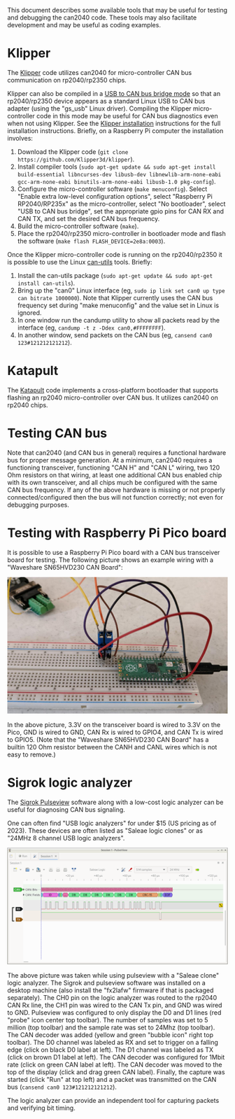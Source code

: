 This document describes some available tools that may be useful for
testing and debugging the can2040 code.  These tools may also
facilitate development and may be useful as coding examples.

# Klipper

The [Klipper](https://www.klipper3d.org/) code utilizes can2040 for
micro-controller CAN bus communication on rp2040/rp2350 chips.

Klipper can also be compiled in a [USB to CAN bus bridge
mode](https://www.klipper3d.org/CANBUS.html#usb-to-can-bus-bridge-mode)
so that an rp2040/rp2350 device appears as a standard Linux USB to CAN
bus adapter (using the "gs_usb" Linux driver).  Compiling the Klipper
micro-controller code in this mode may be useful for CAN bus
diagnostics even when not using Klipper.  See the [Klipper
installation](https://www.klipper3d.org/Installation.html)
instructions for the full installation instructions.  Briefly, on a
Raspberry Pi computer the installation involves:
1. Download the Klipper code
   (`git clone https://github.com/Klipper3d/klipper`).
2. Install compiler tools
   (`sudo apt-get update && sudo apt-get install build-essential libncurses-dev libusb-dev libnewlib-arm-none-eabi gcc-arm-none-eabi binutils-arm-none-eabi libusb-1.0 pkg-config`).
3. Configure the micro-controller software (`make menuconfig`).
   Select "Enable extra low-level configuration options", select
   "Raspberry Pi RP2040/RP235x" as the micro-controller, select "No
   bootloader", select "USB to CAN bus bridge", set the appropriate
   gpio pins for CAN RX and CAN TX, and set the desired CAN bus
   frequency.
4. Build the micro-controller software (`make`).
5. Place the rp2040/rp2350 micro-controller in bootloader mode and
   flash the software (`make flash FLASH_DEVICE=2e8a:0003`).

Once the Klipper micro-controller code is running on the rp2040/rp2350
it is possible to use the Linux
[can-utils](https://github.com/linux-can/can-utils) tools.  Briefly:
1. Install the can-utils package
   (`sudo apt-get update && sudo apt-get install can-utils`).
2. Bring up the "can0" Linux interface
   (eg, `sudo ip link set can0 up type can bitrate 1000000`).  Note
   that Klipper currently uses the CAN bus frequency set during "make
   menuconfig" and the value set in Linux is ignored.
3. In one window run the candump utility to show all packets read by
   the interface (eg, `candump -t z -Ddex can0,#FFFFFFFF`).
4. In another window, send packets on the CAN bus
   (eg, `cansend can0 123#121212121212`).

# Katapult

The [Katapult](https://github.com/Arksine/Katapult) code implements a
cross-platform bootloader that supports flashing an rp2040
micro-controller over CAN bus.  It utilizes can2040 on rp2040 chips.

# Testing CAN bus

Note that can2040 (and CAN bus in general) requires a functional
hardware bus for proper message generation.  At a minimum, can2040
requires a functioning transceiver, functioning "CAN H" and "CAN L"
wiring, two 120 Ohm resistors on that wiring, at least one additional
CAN bus enabled chip with its own transceiver, and all chips much be
configured with the same CAN bus frequency.  If any of the above
hardware is missing or not properly connected/configured then the bus
will not function correctly; not even for debugging purposes.

# Testing with Raspberry Pi Pico board

It is possible to use a Raspberry Pi Pico board with a CAN bus
transceiver board for testing.  The following picture shows an example
wiring with a "Waveshare SN65HVD230 CAN Board":

![pico-wiring](img/pico-wiring.jpg)

In the above picture, 3.3V on the transceiver board is wired to 3.3V
on the Pico, GND is wired to GND, CAN Rx is wired to GPIO4, and CAN Tx
is wired to GPIO5.  (Note that the "Waveshare SN65HVD230 CAN Board"
has a builtin 120 Ohm resistor between the CANH and CANL wires which
is not easy to remove.)

# Sigrok logic analyzer

The [Sigrok Pulseview](https://sigrok.org/wiki/PulseView) software
along with a low-cost logic analyzer can be useful for diagnosing CAN
bus signaling.

One can often find "USB logic analyzers" for under $15 (US pricing as
of 2023).  These devices are often listed as "Saleae logic clones" or
as "24MHz 8 channel USB logic analyzers".

![pulseview-canbus](img/pulseview-canbus.png)

The above picture was taken while using pulseview with a "Saleae
clone" logic analyzer.  The Sigrok and pulseview software was
installed on a desktop machine (also install the "fx2lafw" firmware if
that is packaged separately).  The CH0 pin on the logic analyzer was
routed to the rp2040 CAN Rx line, the CH1 pin was wired to the CAN Tx
pin, and GND was wired to GND.  Pulseview was configured to only
display the D0 and D1 lines (red "probe" icon center top toolbar).
The number of samples was set to 5 million (top toolbar) and the
sample rate was set to 24Mhz (top toolbar).  The CAN decoder was added
(yellow and green "bubble icon" right top toolbar).  The D0 channel
was labeled as RX and set to trigger on a falling edge (click on black
D0 label at left).  The D1 channel was labeled as TX (click on brown
D1 label at left).  The CAN decoder was configured for 1Mbit rate
(click on green CAN label at left).  The CAN decoder was moved to the
top of the display (click and drag green CAN label).  Finally, the
capture was started (click "Run" at top left) and a packet was
transmitted on the CAN bus (`cansend can0 123#121212121212`).

The logic analyzer can provide an independent tool for capturing
packets and verifying bit timing.
